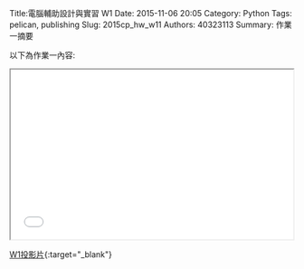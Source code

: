 Title:電腦輔助設計與實習  W1
Date: 2015-11-06 20:05
Category: Python
Tags: pelican, publishing
Slug: 2015cp_hw_w11
Authors: 40323113
Summary: 作業一摘要

以下為作業一內容:

<iframe src="40323113_cp_w1_p.html" width="500" height="300"></iframe>

[W1投影片](40323113_cp_w1_p.html){:target="_blank"}


